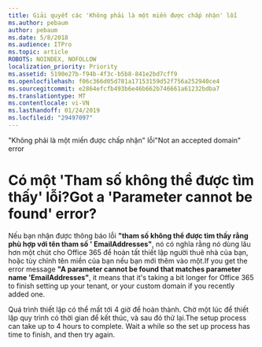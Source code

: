 ```yaml
---
title: Giải quyết các 'Không phải là một miền được chấp nhận' lỗi
ms.author: pebaum
author: pebaum
ms.date: 5/8/2018
ms.audience: ITPro
ms.topic: article
ROBOTS: NOINDEX, NOFOLLOW
localization_priority: Priority
ms.assetid: 5190e27b-f94b-4f3c-b5b8-841e2bd7cff9
ms.openlocfilehash: f06c366d05d781a17153159d52f756a252940ce4
ms.sourcegitcommit: e2864efcfb493b6e46b662b746661a61232bdba7
ms.translationtype: MT
ms.contentlocale: vi-VN
ms.lasthandoff: 01/24/2019
ms.locfileid: "29497097"
---
```

<span data-ttu-id="b2ef9-102">"Không phải là một miền được chấp nhận" lỗi</span><span class="sxs-lookup"><span data-stu-id="b2ef9-102">"Not an accepted domain" error</span></span>

# <a name="got-a-parameter-cannot-be-found-error"></a><span data-ttu-id="b2ef9-103">Có một 'Tham số không thể được tìm thấy' lỗi?</span><span class="sxs-lookup"><span data-stu-id="b2ef9-103">Got a 'Parameter cannot be found' error?</span></span>

<span data-ttu-id="b2ef9-104">Nếu bạn nhận được thông báo lỗi **"tham số không thể được tìm thấy rằng phù hợp với tên tham số ' EmailAddresses"**, nó có nghĩa rằng nó dùng lâu hơn một chút cho Office 365 để hoàn tất thiết lập người thuê nhà của bạn, hoặc tùy chỉnh tên miền của bạn nếu bạn mới thêm vào một.</span><span class="sxs-lookup"><span data-stu-id="b2ef9-104">If you get the error message **"A parameter cannot be found that matches parameter name 'EmailAddresses"**, it means that it's taking a bit longer for Office 365 to finish setting up your tenant, or your custom domain if you recently added one.</span></span> 
  
<span data-ttu-id="b2ef9-p101">Quá trình thiết lập có thể mất tới 4 giờ để hoàn thành. Chờ một lúc để thiết lập quy trình có thời gian để kết thúc, và sau đó thử lại.</span><span class="sxs-lookup"><span data-stu-id="b2ef9-p101">The setup process can take up to 4 hours to complete. Wait a while so the set up process has time to finish, and then try again.</span></span>
  

